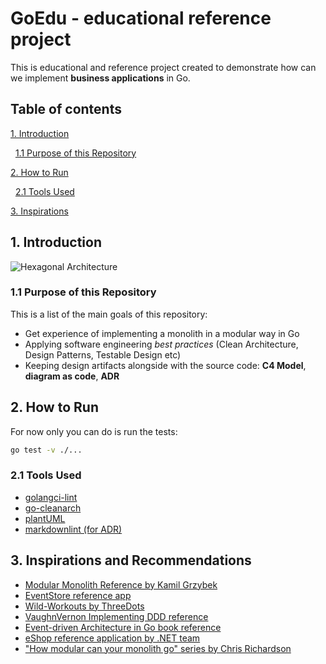 # GoEdu - educational reference project

This is educational and reference project created to demonstrate how can we implement **business applications** in Go.

## Table of contents

[1. Introduction](#1-introduction)

&nbsp;&nbsp;[1.1 Purpose of this Repository](#11-purpose-of-this-repository)

[2. How to Run](#2-how-to-run)

&nbsp;&nbsp;[2.1 Tools Used](#21-tools-used)

[3. Inspirations](#2-inspirations)

## 1. Introduction

![Hexagonal Architecture](https://github.com/nalkhovikleverx/GoEdu/blob/master/docs/images/hexagon.jpg?raw=true)

### 1.1 Purpose of this Repository

This is a list of the main goals of this repository:

- Get experience of implementing a monolith in a modular way in Go
- Applying software engineering *best practices* (Clean Architecture, Design Patterns, Testable Design etc)
- Keeping design artifacts alongside with the source code: **C4 Model**, **diagram as code**, **ADR**

## 2. How to Run

For now only you can do is run the tests:

```bash
go test -v ./...
```

### 2.1 Tools Used

- [golangci-lint](https://golangci-lint.run/)
- [go-cleanarch](https://github.com/roblaszczak/go-cleanarch)
- [plantUML](https://github.com/plantuml/plantuml)
- [markdownlint (for ADR)](https://github.com/DavidAnson/markdownlint)

## 3. Inspirations and Recommendations

- [Modular Monolith Reference by Kamil Grzybek](https://github.com/kgrzybek/modular-monolith-with-ddd)
- [EventStore reference app](https://github.com/EventStore/training-advanced-go)
- [Wild-Workouts by ThreeDots](https://github.com/ThreeDotsLabs/wild-workouts-go-ddd-example)
- [VaughnVernon Implementing DDD reference](https://github.com/VaughnVernon/IDDD_Samples)
- [Event-driven Architecture in Go book reference](https://github.com/PacktPublishing/Event-Driven-Architecture-in-Golang)
- [eShop reference application by .NET team](https://github.com/dotnet/eShop)
- ["How modular can your monolith go" series by Chris Richardson](https://microservices.io/post/architecture/2023/07/31/how-modular-can-your-monolith-go-part-1.html)
